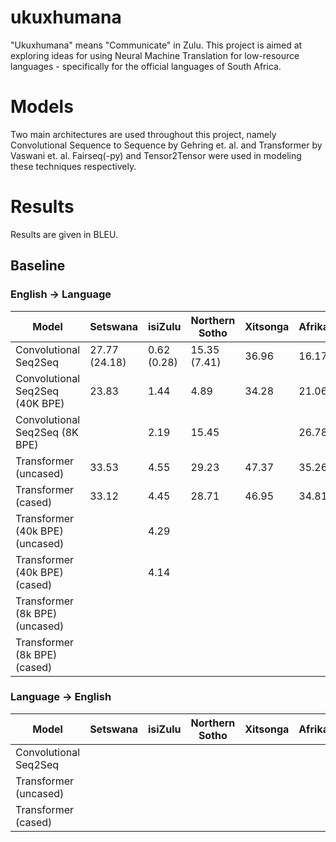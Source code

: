 # ukuxhumana

"Ukuxhumana" means "Communicate" in Zulu. This project is aimed at exploring ideas for using Neural Machine Translation for low-resource languages - specifically for the official languages of South Africa.

# Models
Two main architectures are used throughout this project, namely Convolutional Sequence to Sequence by Gehring et. al. and Transformer by Vaswani et. al. Fairseq(-py) and Tensor2Tensor were used in modeling these techniques respectively.

# Results
Results are given in BLEU.
## Baseline 
### English -> Language
| Model | Setswana | isiZulu | Northern Sotho | Xitsonga | Afrikaans |
| ------- | ------- |------- |------- |------- |------- |
| Convolutional Seq2Seq  | 27.77 (24.18)  | 0.62 (0.28) | 15.35 (7.41) | 36.96 | 16.17 |
| Convolutional Seq2Seq (40K BPE) |  23.83 | 1.44 | 4.89 | 34.28 | 21.06 |
| Convolutional Seq2Seq (8K BPE) |   | 2.19 | 15.45 |  | 26.78 |
| Transformer (uncased)  | 33.53  | 4.55 | 29.23 | 47.37 | 35.26 |
| Transformer (cased)    | 33.12  | 4.45 | 28.71 | 46.95 | 34.81 |
| Transformer (40k BPE) (uncased)  |  | 4.29 |  |  |  |
| Transformer (40k BPE) (cased)    |   | 4.14 |  |  |  |
| Transformer (8k BPE) (uncased)  |  |  |  |  |  |
| Transformer (8k BPE) (cased)    |   |  |  |  |  |

### Language -> English
| Model | Setswana | isiZulu | Northern Sotho | Xitsonga | Afrikaans |
| ------- | ------- |------- |------- |------- |------- |
| Convolutional Seq2Seq  |   |  |  |  |  |
| Transformer (uncased)  |   |  |  |  |  |
| Transformer (cased)    |   |  |  |  |  |
